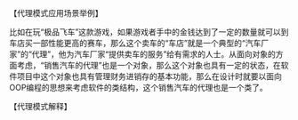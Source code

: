 【代理模式应用场景举例】

比如在玩“极品飞车”这款游戏，如果游戏者手中的金钱达到了一定的数量就可以到车店买一部性能更高的赛车，那么这个卖车的“车店”就是一个典型的“汽车厂家”的“代理”，他为汽车厂家“提供卖车的服务”给有需求的人士。从面向对象的方面考虑，“销售汽车的代理”也是一个对象，那么这个对象也具有一定的状态，在软件项目中这个对象也具有管理财务进销存的基本功能，那么在设计时就要以面向OOP编程的思想来考虑软件的类结构，这个销售汽车的代理也是一个类了。

【代理模式解释】